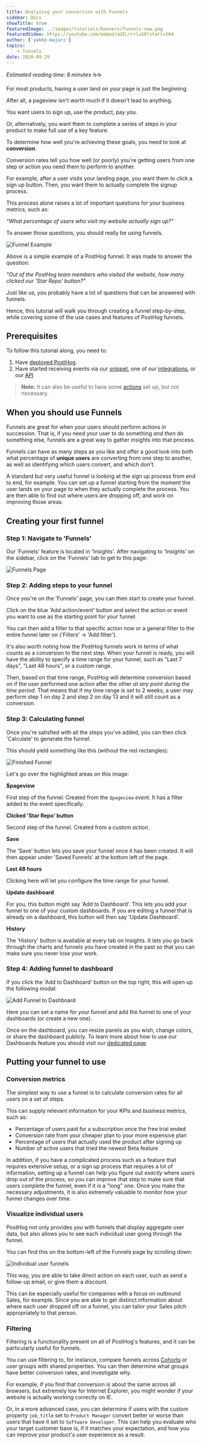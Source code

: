 ```yaml
---
title: Analyzing your conversion with Funnels
sidebar: Docs
showTitle: true
featuredImage: ../images/tutorials/banners/funnels-new.png
featuredVideo: https://youtube.com/embed/aUILrrrlu50?start=504
author: ['yakko-majuri']
topics:
    - funnels
date: 2020-09-29
---
```


_Estimated reading time: 8 minutes_ ☕☕

For most products, having a user land on your page is just the beginning. 

After all, a pageview isn't worth much if it doesn't lead to anything. 

You want users to sign up, use the product, pay you. 

Or, alternatively, you want them to complete a series of steps in your product to make full use of a key feature.

To determine how well you're achieving these goals, you need to look at **conversion**.

Conversion rates tell you how well (or poorly) you're getting users from one step or action you need them to perform to another. 

For example, after a user visits your landing page, you want them to click a sign up button. Then, you want them to actually complete the signup process.

This process alone raises a lot of important questions for your business metrics, such as:

_"What percentage of users who visit my website actually sign up?"_

To answer those questions, you should really be using funnels.

![Funnel Example](../images/tutorials/funnels/insights-funnel.png)

Above is a simple example of a PostHog funnel. It was made to answer the question:

_"Out of the PostHog team members who visited the website, how many clicked our 'Star Repo' button?"_

Just like us, you probably have a lot of questions that can be answered with funnels. 

Hence, this tutorial will walk you through creating a funnel step-by-step, while covering some of the use cases and features of PostHog funnels. 

## Prerequisites

To follow this tutorial along, you need to:

1. Have [deployed PostHog](/docs/deployment).
1. Have started receiving events via our [snippet](/docs/integrate/client/js), one of our [integrations](/docs/integrate/overview), or our [API](/docs/api/overview)

> **Note:** It can also be useful to have some [actions](/docs/tutorials/toolbar#creating-actions) set up, but not necessary.

## When you should use Funnels

Funnels are great for when your users should perform actions in succession. That is, if you need your user to do something _and then_ do something else, funnels are a great way to gather insights into that process.

Funnels can have as many steps as you like and offer a good look into both what percentage of **unique users** are converting from one step to another, as well as identifying which users convert, and which don't.

A standard but very useful funnel is looking at the sign up process from end to end, for example. You can set up a funnel starting from the moment the user lands on your page to when they actually complete the process. You are then able to find out where users are dropping off, and work on improving those areas.

## Creating your first funnel

### Step 1: Navigate to 'Funnels'

Our 'Funnels' feature is located in 'Insights'. After navigating to 'Insights' on the sidebar, click on the 'Funnels' tab to get to this page:

![Funnels Page](../images/tutorials/funnels/funnels-page.png)

### Step 2: Adding steps to your funnel

Once you're on the 'Funnels' page, you can then start to create your funnel.

Click on the blue 'Add action/event' button and select the action or event you want to use as the starting point for your funnel.

You can then add a filter to that specific action now or a general filter to the entire funnel later on ('Filters' -> 'Add filter'). 

It's also worth noting how the PostHog funnels work in terms of what counts as a conversion to the next step. When your funnel is ready, you will have the ability to specify a time range for your funnel, such as "Last 7 days", "Last 48 hours", or a custom range. 

Then, based on that time range, PostHog will determine conversion based on if the user performed one action after the other _at any point during the time period_. That means that if my time range is set to 2 weeks, a user may perform step 1 on day 2 and step 2 on day 13 and it will still count as a conversion. 

### Step 3: Calculating funnel

Once you're satisfied with all the steps you've added, you can then click 'Calculate' to generate the funnel.

This should yield something like this (without the red rectangles):

![Finished Funnel](../images/tutorials/funnels/finished-funnel.png)

Let's go over the highlighted areas on this image:

**$pageview**

First step of the funnel. Created from the `$pageview` _event_. It has a filter added to the event specifically.

**Clicked 'Star Repo' button**

Second step of the funnel. Created from a custom _action_. 

**Save**

The 'Save' button lets you save your funnel once it has been created. It will then appear under 'Saved Funnels' at the bottom left of the page. 

**Last 48 hours**

Clicking here will let you configure the time range for your funnel. 

**Update dashboard**

For you, this button might say 'Add to Dashboard'. This lets you add your funnel to one of your custom dashboards. If you are editing a funnel that is already on a dashboard, this button will then say 'Update Dashboard'.

**History**

The 'History' button is available at every tab on Insights. It lets you go back through the charts and funnels you have created in the past so that you can make sure you never lose your work.

### Step 4: Adding funnel to dashboard

If you click the 'Add to Dashboard' button on the top right, this will open up the following modal:

![Add Funnel to Dashboard](../images/tutorials/funnels/add-to-dashboard.png)

Here you can set a name for your funnel and add the funnel to one of your dashboards (or create a new one).

Once on the dashboard, you can resize panels as you wish, change colors, or share the dashboard publicly. To learn more about how to use our Dashboards feature you should visit our [dedicated page](/docs/user-guides/dashboards). 

## Putting your funnel to use

### Conversion metrics

The simplest way to use a funnel is to calculate conversion rates for all users on a set of steps. 

This can supply relevant information for your KPIs and business metrics, such as:

* Percentage of users paid for a subscription once the free trial ended
* Conversion rate from your cheaper plan to your more expensive plan
* Percentage of users that actually used the product after signing up
* Number of active users that tried the newest Beta feature

In addition, if you have a complicated process such as a feature that requires extensive setup, or a sign up process that requires a lot of information, setting up a funnel can help you figure out _exactly_ where users drop out of the process, so you can improve that step to make sure that users complete the funnel, even if it is a "long" one. Once you make the necessary adjustments, it is also extremely valuable to monitor how your funnel changes over time.

### Visualize individual users 

PostHog not only provides you with funnels that display aggregate user data, but also allows you to see each individual user going through the funnel. 

You can find this on the bottom-left of the Funnels page by scrolling down:

![Individual user funnels](../images/tutorials/funnels/individual-users.png)

This way, you are able to take direct action on each user, such as send a follow-up email, or give them a discount. 

This can be especially useful for companies with a focus on outbound Sales, for example. Since you are able to get distinct information about where each user dropped off on a funnel, you can tailor your Sales pitch appropriately to that person. 

### Filtering

Filtering is a functionality present on all of PostHog's features, and it can be particularly useful for funnels. 

You can use filtering to, for instance, compare funnels across [Cohorts](/docs/user-guides/cohorts) or user groups with shared properties. You can then determine what groups have better conversion rates, and investigate why.

For example, if you find that conversion is about the same across all browsers, but extremely low for Internet Explorer, you might wonder if your website is actually working correctly on IE.

Or, in a more advanced case, you can determine if users with the custom property `job_title` set to `Product Manager` convert better or worse than users that have it set to `Software Developer`. This can help you evaluate who your target customer base is, if it matches your expectation, and how you can improve your product's user experience as a result. 
